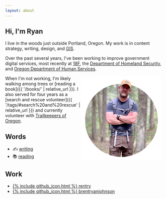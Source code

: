 ```yaml
---
layout: about
---
```


## Hi, I'm Ryan

I live in the woods just outside Portland, Oregon. My work is in content strategy, writing, design, and [GIS](https://en.wikipedia.org/wiki/Geographic_information_science).

Over the past several years, I've been working to improve government digital services, most recently at [18F](https://18f.org/), the [Department of Homeland Security](https://ohss.dhs.gov/), and [Oregon Department of Human Services](https://www.oregon.gov/odhs/pages/default.aspx).

<img src="/assets/images/profile.png" style="float: right; width: 260px;" alt="A man stands in the forest wearing glasses, a yellow hat, a backpack, and a watch, with a grey shirt and olive colored pants" />

When I'm not working, I'm likely walking among trees or [reading a book]({{ '/books/' | relative_url }}). I also served for four years as a [search and rescue volunteer]({{ '/tags/#search%20and%20rescue' | relative_url }}) and currently volunteer with [Trailkeepers of Oregon](https://trailkeepersoforegon.org/).

## Words
<ul class="contact-list">
    <li>✍️ <a href="/posts">writing</a></li>
    <li>📚 <a href="/books">reading</a></li>
</ul>

## Work
<ul class="contact-list">
    <li><a href="https://github.com/rentry">{% include github_icon.html %} rentry</a></li>
    <li><a href="https://github.com/brentryanjohnson">{% include github_icon.html %} brentryanjohnson</a></li>
</ul>
